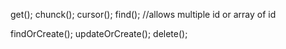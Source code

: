 <!-- all(); -->
<!-- orderBy(); -->
<!-- take(); -->
get();
chunck();
cursor();
find(); //allows multiple id or array of id
<!-- count(); -->
<!-- max('column); -->
<!-- min('column); -->
<!-- update(); -->
findOrCreate();
updateOrCreate();
delete();

<!-- joins() -->
